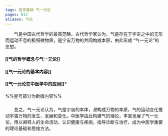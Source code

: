 ```yaml
---
tags: 哲学基础 气一元论
pages: 013
aliases: 气论
---
```

&emsp;&emsp;气是中国古代哲学的最高范畴。古代哲学家认为，气是存在于宇宙之中的无形而运动不息的极细微物质，是宇宙万物的共同构成本原，由此形成 “气一元论”的思想。

#### [[气的哲学概念与气一元论]]
#### [[气一元论的基本内容]]
#### [[气一元论在中医学中的应用]]<dfn>\*</dfn>
%%星号部分为新版内容%%
###
&emsp;&emsp;总之，气一元论认为，气是宇宙的本体，<dfn>是</dfn>构成万物的本原，气的运动变化推动宇宙万物的发生<dfn>、</dfn>发展和变化。中医学由此构建气的理论，丰富发展了气一元论，用以阐释人的生命活动，认识健康与疾病，指导诊断与治疗，成为中医学重要的理论基础和思维方法。